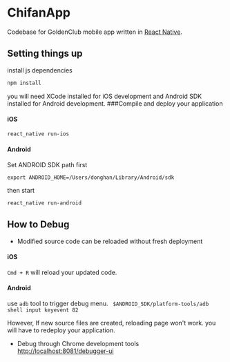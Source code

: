 # ChifanApp
Codebase for GoldenClub mobile app written in [React Native](http://facebook.github.io/react-native/).

## Setting things up
install js dependencies
```bash
npm install
```

you will need XCode installed for iOS development and Android SDK installed for Android development.
###Compile and deploy your application
#### iOS
```bash
react_native run-ios
```
#### Android
  Set ANDROID SDK path first
```  
export ANDROID_HOME=/Users/donghan/Library/Android/sdk
```
  then start
```bash
react_native run-android
```
## How to Debug
  - Modified source code can be reloaded without fresh deployment
#### iOS
   `Cmd + R` will reload your updated code.
#### Android
  use `adb` tool to trigger debug menu. ``` $ANDROID_SDK/platform-tools/adb shell input keyevent 82```
  
  However, If new source files are created, reloading page won't work. you will have to redeploy your application.
  - Debug through Chrome development tools
  [http://localhost:8081/debugger-ui](http://localhost:8081/debugger-ui)
  
